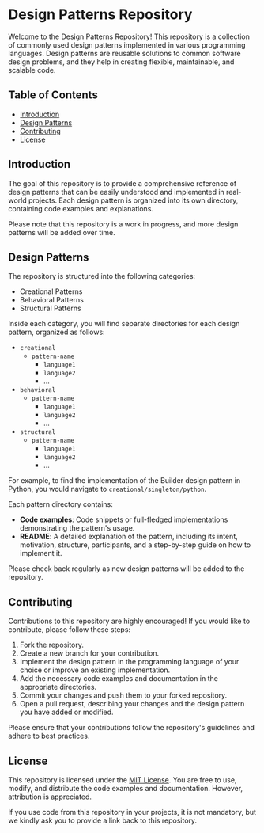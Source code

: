 # Design Patterns Repository

Welcome to the Design Patterns Repository! This repository is a collection of commonly used design patterns implemented in various programming languages. Design patterns are reusable solutions to common software design problems, and they help in creating flexible, maintainable, and scalable code.

## Table of Contents

- [Introduction](#introduction)
- [Design Patterns](#design-patterns)
- [Contributing](#contributing)
- [License](#license)

## Introduction

The goal of this repository is to provide a comprehensive reference of design patterns that can be easily understood and implemented in real-world projects. Each design pattern is organized into its own directory, containing code examples and explanations.

Please note that this repository is a work in progress, and more design patterns will be added over time.

## Design Patterns

The repository is structured into the following categories:

- Creational Patterns
- Behavioral Patterns
- Structural Patterns

Inside each category, you will find separate directories for each design pattern, organized as follows:

- `creational`
  - `pattern-name`
    - `language1`
    - `language2`
    - ...
- `behavioral`
  - `pattern-name`
    - `language1`
    - `language2`
    - ...
- `structural`
  - `pattern-name`
    - `language1`
    - `language2`
    - ...

For example, to find the implementation of the Builder design pattern in Python, you would navigate to `creational/singleton/python`.

Each pattern directory contains:

- **Code examples**: Code snippets or full-fledged implementations demonstrating the pattern's usage.
- **README**: A detailed explanation of the pattern, including its intent, motivation, structure, participants, and a step-by-step guide on how to implement it.

Please check back regularly as new design patterns will be added to the repository.

## Contributing

Contributions to this repository are highly encouraged! If you would like to contribute, please follow these steps:

1. Fork the repository.
2. Create a new branch for your contribution.
3. Implement the design pattern in the programming language of your choice or improve an existing implementation.
4. Add the necessary code examples and documentation in the appropriate directories.
5. Commit your changes and push them to your forked repository.
6. Open a pull request, describing your changes and the design pattern you have added or modified.

Please ensure that your contributions follow the repository's guidelines and adhere to best practices.

## License

This repository is licensed under the [MIT License](LICENSE). You are free to use, modify, and distribute the code examples and documentation. However, attribution is appreciated.

If you use code from this repository in your projects, it is not mandatory, but we kindly ask you to provide a link back to this repository.
